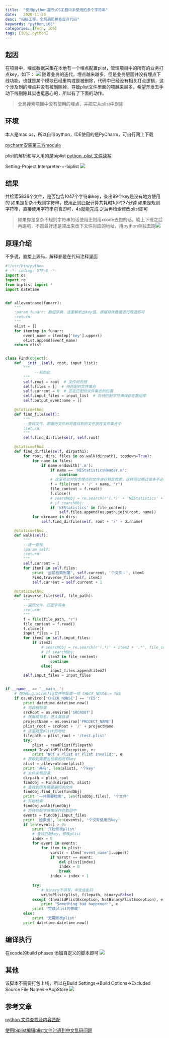 ```yaml
---
title:  "使用python遍历iOS工程中未使用的多个字符串"
date:   2020-11-23
desc: "扫描工程，全局遍历排查废弃代码"
keywords: "python,iOS"
categories: [Tech, iOS]
tags: [iOS, python]
---
```


## 起因

在项目中，埋点数据采集在本地有一个埋点配置plist，管理项目中的所有的业务打点key，如下：
![](/assets/img/work/20201123/20201123145306868.png#pic_left)
随着业务的迭代，埋点越来越多，但是业务层面并没有埋点下线功能，也就是某个模块已经重构或是被删除，代码中已经没有相关打点逻辑，这个涉及到的埋点并没有被删除掉，导致plist文件里面的项越来越多，希望开发去手动下线删除其实也挺恶心的，所以有了下面的动作。

> 全局搜索项目中没有使用的埋点，并把它从plist中删除

## 环境
本人是mac os，所以自带python，IDE使用的是PyCharm，可自行网上下载

[pycharm安装第三方module](https://blog.csdn.net/qiannianguji01/article/details/50397046)

plist的解析和写入用的是biplist [python .plist 文件读写](https://www.cnblogs.com/kaisne/archive/2012/12/24/biplist.html)

Setting-Project Interpreter-+-biplist
![](/assets/img/work/20201123/20201123160338473.png#pic_left)

## 结果
共检索5836个文件，是否包含1047个字符串key，查出99个key是没有地方使用的
如果是复杂不规则字符串，使用正则匹配计算共耗时1小时37分钟
如果是规则字符串，直接使用字符串包含即可，4s就能完成
之后再检索修改plist即可

> 如果你是复杂不规则字符串的话使用正则用xcode去跑的话，晚上下班之后再跑吧，不然最好还是领出来改下文件对应的地址，用python单独去跑![](/assets/img/work/20201123/20201123173542997.png#pic_left)


## 原理介绍

不多说，直接上源码，解释都是在代码注释里面
```python
#!/usr/bin/python
# -*- coding: UTF-8 -*-
import os
import re
from biplist import *
import datetime


def alleventname(funarr):
    """
    :param funarr: 数组字典，这里解析出key值，根据具体数据进行改造即可
    :return:
    """
    elist = []
    for itemtmp in funarr:
        event_name = itemtmp['key'].upper()
        elist.append(event_name)
    return elist


class Find(object):
    def __init__(self, root, input_list):
        """
             --初始化
        """
        self.root = root  # 文件树的根
        self.files = []  # 待匹配的文件集合
        self.current = 0  # 正在匹配的文件集合的位置
        self.input_files = input_list  # 将待匹配字符串保存在数组中
        self.output_eventname = []

    @staticmethod
    def find_file(self):
        """
        --查找文件，即遍历文件树将查找到的文件放在文件集合中
        :return:
        """
        self.find_dirfile(self, self.root)

    @staticmethod
    def find_dirfile(self, dirpath1):
        for root, dirs, files in os.walk(dirpath1, topdown=True):
            for name in files:
                if name.endswith('.m'):
                    if name == 'NEStatisticsHeader.m':
                        continue
                    # 这里可以对包含埋点的文件进行特定检索，这样可以略过很多不必要检查的文件
                    f = file(root + '/' + name, "r")
                    file_content = f.read()
                    f.close()
                    # searchObj = re.search(r'(.*)' + 'NEStatistics' + '.*', file_content, re.M | re.I)
                    # if searchObj:
                    if 'NEStatistics' in file_content:
                        self.files.append(os.path.join(root, name))
            for dirname in dirs:
                self.find_dirfile(self, root + '/' + dirname)

    @staticmethod
    def walk(self):
        """
        --逐一查找
        :param self:
        :return:
        """
        self.current = 1
        for item1 in self.files:
            print '当前检索到第', self.current, '个文件：', item1
            Find.traverse_file(self, item1)
            self.current = self.current + 1

    @staticmethod
    def traverse_file(self, file_path):
        """
        --遍历文件，匹配字符串
        :return:
        """
        f = file(file_path, "r")
        file_content = f.read()
        f.close()
        input_files = []
        for item2 in self.input_files:
            if item2:
                # searchObj = re.search(r'(.*)' + item2 + '.*', file_content, re.M | re.I)
                # if searchObj:
                if item2 in file_content:
                    continue
                else:
                    input_files.append(item2)
        self.input_files = input_files


if __name__ == "__main__":
    # 在Debug.xcconfig文件中配置一项 CHECK_NOUSE = YES
    if os.environ['CHECK_NOUSE'] == 'YES':
        print datetime.datetime.now()
        # 项目根目录
        srcRoot = os.environ['SRCROOT']
        # 获取项目名，进入类目录
        projectName = os.environ['PROJECT_NAME']
        plist_root = srcRoot + '/' + projectName
        # 这里就是plist的地址
        filepath = plist_root + '/test.plist'
        try:
            plist = readPlist(filepath)
        except InvalidPlistException, e:
            print "Not a Plist or Plist Invalid:", e
        # 获取到需要去检索的所有key
        alist = alleventname(plist)
        print '共有', len(alist), '个key'
        # 文件夹根目录
        dirpath = plist_root
        findObj = Find(dirpath, alist)
        # 查找到所有需要遍历的文件
        findObj.find_file(findObj)
        print '一共需要检索', len(findObj.files), '个文件'
        # 开始检索
        findObj.walk(findObj)
        # 将待匹配字符串保存在数组中
        events = findObj.input_files
        print '检索出', len(events), '个没有使用的key'
        if len(events) > 0:
	        print '开始修改plist'
	        # 查找匹配key，修改plist
	        index = 0
	        for event in events:
	            for item in plist:
	                varstr = item['event_name'].upper()
	                if varstr == event:
	                    del plist[index]
	                    index = 0
	                    break
	                index = index + 1
	
	        try:
	            # binary不填写，中文会乱码
	            writePlist(plist, filepath, binary=False)
	        except (InvalidPlistException, NotBinaryPlistException), e:
	            print "Something bad happened:", e
	        print '完成plist的修改'
	    else:
	    	print '无需修改plist'
        print datetime.datetime.now()
```

## 编译执行
在xcode的build phases 添加自定义的脚本即可
![](/assets/img/work/20201123/20201123211600601.png#pic_left)

## 其他
该脚本不需要打包上线，所以在Build Settings->Build Options->Excluded Source File Names->AppStore
![](/assets/img/work/20201123/20201123212410206.png#pic_left)

## 参考文章
[python 文件查找及内容匹配](https://blog.csdn.net/changhuzhao/article/details/58585448)

[使用biplist编辑plist文件时遇到中文乱码问题](https://www.jianshu.com/p/24e5d53b21aa)